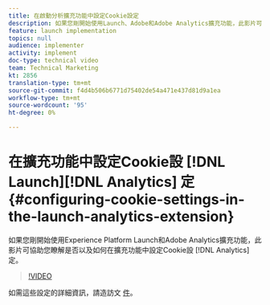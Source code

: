 ```yaml
---
title: 在啟動分析擴充功能中設定Cookie設定
description: 如果您剛開始使用Launch、Adobe和Adobe Analytics擴充功能，此影片可協助您瞭解是否以及如何在Analytics擴充功能中設定Cookie設定。
feature: launch implementation
topics: null
audience: implementer
activity: implement
doc-type: technical video
team: Technical Marketing
kt: 2856
translation-type: tm+mt
source-git-commit: f4d4b506b6771d75402de54a471e437d81d9a1ea
workflow-type: tm+mt
source-wordcount: '95'
ht-degree: 0%

---
```



# 在擴充功能中設定Cookie設 [!DNL Launch][!DNL Analytics] 定 {#configuring-cookie-settings-in-the-launch-analytics-extension}

如果您剛開始使用Experience Platform Launch和Adobe Analytics擴充功能，此影片可協助您瞭解是否以及如何在擴充功能中設定Cookie設 [!DNL Analytics] 定。

>[!VIDEO](https://video.tv.adobe.com/v/27212/?quality=9)

如需這些設定的詳細資訊，請造訪文 [件](https://docs.adobelaunch.com/extension-reference/web/adobe-analytics-extension#cookies)。
